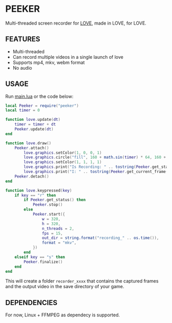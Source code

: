 # PEEKER

Multi-threaded screen recorder for [LOVE](https://love2d.org), made in LOVE, for LOVE.

## FEATURES

* Multi-threaded
* Can record multiple videos in a single launch of love
* Supports mp4, mkv, webm format
* No audio

## USAGE

Run [main.lua](main.lua) or the code below:

```lua
local Peeker = require("peeker")
local timer = 0

function love.update(dt)
	timer = timer + dt
	Peeker.update(dt)
end

function love.draw()
	Peeker.attach()
		love.graphics.setColor(1, 0, 0, 1)
		love.graphics.circle("fill", 160 + math.sin(timer) * 64, 160 + math.cos(timer) * 64, 20)
		love.graphics.setColor(1, 1, 1, 1)
		love.graphics.print("Is Recording: " .. tostring(Peeker.get_status()), 32, 32)
		love.graphics.print("I: " .. tostring(Peeker.get_current_frame()), 32, 64)
	Peeker.detach()
end

function love.keypressed(key)
	if key == "r" then
		if Peeker.get_status() then
			Peeker.stop()
		else
			Peeker.start({
				w = 320,
				h = 320,
				n_threads = 2,
				fps = 15,
				out_dir = string.format("recording_" .. os.time()),
				format = "mkv",
			})
		end
	elseif key == "s" then
		Peeker.finalize()
	end
end
```

This will create a folder `recorder_xxxx` that contains the captured frames
and the output video in the save directory of your game.

## DEPENDENCIES

For now, Linux + FFMPEG as dependecy is supported.
